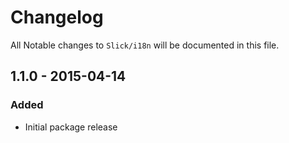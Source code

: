 # Changelog

All Notable changes to `Slick/i18n` will be documented in this file.

## 1.1.0 - 2015-04-14

### Added
- Initial package release